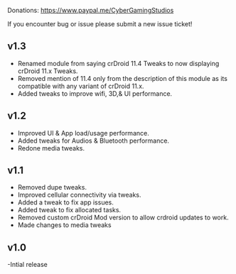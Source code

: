 Donations:
https://www.paypal.me/CyberGamingStudios

If you encounter bug or issue please submit a new issue ticket!

## v1.3
- Renamed module from saying crDroid 11.4 Tweaks to now displaying crDroid 11.x Tweaks.
- Removed mention of 11.4 only from the description of this module as its compatible with any variant of crDroid 11.x.
- Added tweaks to improve wifi, 3D,& UI performance.

## v1.2
- Improved UI & App load/usage performance.
- Added tweaks for Audios & Bluetooth performance.
- Redone media tweaks.

## v1.1
- Removed dupe tweaks.
- Improved cellular connectivity via tweaks.
- Added a tweak to fix app issues.
- Added tweak to fix allocated tasks.
- Removed custom crDroid Mod version to allow crdroid updates to work.
- Made changes to media tweaks

## v1.0
-Intial release

